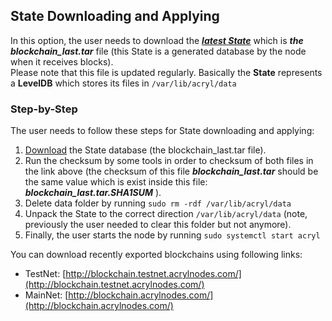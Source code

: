 ## State Downloading and Applying

In this option, the user needs to download the [_**latest State**_](http://blockchain.acrylnodes.com) which is _**the blockchain\_last.tar**_ file \(this State is a generated database by the node when it receives blocks\).  
Please note that this file is updated regularly.  Basically the **State** represents a **LevelDB** which stores its files in `/var/lib/acryl/data`

### Step-by-Step

The user needs to follow these steps for State downloading and applying:

1. [Download](http://blockchain.acrylnodes.com) the State database \(the blockchain\_last.tar file\).
2. Run the checksum by some tools in order to checksum of both files in the link above \(the checksum of this file _**blockchain\_last.tar**_ should be the same value which is exist inside this file: _**blockchain\_last.tar.SHA1SUM**_ \).
3. Delete data folder by running `sudo rm -rdf /var/lib/acryl/data`
4. Unpack the State to the correct direction `/var/lib/acryl/data`  \(note, previously the user needed to clear this folder but not anymore\).
5. Finally, the user starts the node by running `sudo systemctl start acryl`

You can download recently exported blockchains using following links:

* TestNet: [http://blockchain.testnet.acrylnodes.com/](http://blockchain.testnet.acrylnodes.com/)
* MainNet: [http://blockchain.acrylnodes.com/](http://blockchain.acrylnodes.com/)



